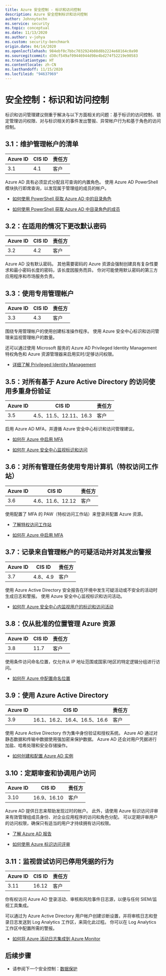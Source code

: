 ```yaml
---
title: Azure 安全控制 - 标识和访问控制
description: Azure 安全控制标识和访问控制
author: Johnnytechn
ms.service: security
ms.topic: conceptual
ms.date: 11/13/2020
ms.author: v-johya
ms.custom: security-benchmark
origin.date: 04/14/2020
ms.openlocfilehash: 984ebf0c7bbc7032924b08d8b2224e68164c0a90
ms.sourcegitcommit: d30cf549af09446944d98e4bd274f52219e90583
ms.translationtype: HT
ms.contentlocale: zh-CN
ms.lasthandoff: 11/15/2020
ms.locfileid: "94637969"
---
```

# <a name="security-control-identity-and-access-control"></a>安全控制：标识和访问控制

标识和访问管理建议侧重于解决与以下方面相关的问题：基于标识的访问控制、锁定管理访问权限、对与标识相关的事件发出警报、异常帐户行为和基于角色的访问控制。

## <a name="31-maintain-an-inventory-of-administrative-accounts"></a>3.1：维护管理帐户的清单

| Azure ID | CIS ID | 责任方 |
|--|--|--|
| 3.1 | 4.1 | 客户 |

Azure AD 具有必须显式分配且可查询的内置角色。 使用 Azure AD PowerShell 模块执行即席查询，以发现属于管理组的成员的帐户。

- [如何使用 PowerShell 获取 Azure AD 中的目录角色](https://docs.microsoft.com/powershell/module/azuread/get-azureaddirectoryrole?view=azureadps-2.0&preserve-view=true)

- [如何使用 PowerShell 获取 Azure AD 中目录角色的成员](https://docs.microsoft.com/powershell/module/azuread/get-azureaddirectoryrolemember?view=azureadps-2.0&preserve-view=true)

## <a name="32-change-default-passwords-where-applicable"></a>3.2：在适用的情况下更改默认密码

| Azure ID | CIS ID | 责任方 |
|--|--|--|
| 3.2 | 4.2 | 客户 |

Azure AD 没有默认密码。 其他需要密码的 Azure 资源会强制创建具有复杂性要求和最小密码长度的密码，该长度因服务而异。 你对可能使用默认密码的第三方应用程序和市场服务负责。

## <a name="33-use-dedicated-administrative-accounts"></a>3.3：使用专用管理帐户

| Azure ID | CIS ID | 责任方 |
|--|--|--|
| 3.3 | 4.3 | 客户 |

围绕专用管理帐户的使用创建标准操作程序。 使用 Azure 安全中心标识和访问管理来监视管理帐户的数量。

还可以通过使用 Microsoft 服务的 Azure AD Privileged Identity Management 特权角色和 Azure 资源管理器来启用实时/足够访问权限。 

- [详细了解 Privileged Identity Management](/active-directory/privileged-identity-management/)

## <a name="35-use-multi-factor-authentication-for-all-azure-active-directory-based-access"></a>3.5：对所有基于 Azure Active Directory 的访问使用多重身份验证

| Azure ID | CIS ID | 责任方 |
|--|--|--|
| 3.5 | 4.5、11.5、12.11、16.3 | 客户 |

启用 Azure AD MFA，并遵循 Azure 安全中心标识和访问管理建议。

- [如何在 Azure 中启用 MFA](/active-directory/authentication/howto-mfa-getstarted)

- [如何在 Azure 安全中心监视标识和访问](/security-center/security-center-identity-access)

## <a name="36-use-dedicated-machines-privileged-access-workstations-for-all-administrative-tasks"></a>3.6：对所有管理任务使用专用计算机（特权访问工作站）

| Azure ID | CIS ID | 责任方 |
|--|--|--|
| 3.6 | 4.6、11.6、12.12 | 客户 |

使用配置了 MFA 的 PAW（特权访问工作站）来登录并配置 Azure 资源。

- [了解特权访问工作站](https://docs.microsoft.com/windows-server/identity/securing-privileged-access/privileged-access-workstations)

- [如何在 Azure 中启用 MFA](/active-directory/authentication/howto-mfa-getstarted)

## <a name="37-log-and-alert-on-suspicious-activities-from-administrative-accounts"></a>3.7：记录来自管理帐户的可疑活动并对其发出警报

| Azure ID | CIS ID | 责任方 |
|--|--|--|
| 3.7 | 4.8、4.9 | 客户 |

使用 Azure Active Directory 安全报告在环境中发生可疑活动或不安全的活动时生成日志和警报。 使用 Azure 安全中心监视标识和访问活动。

- [如何在 Azure 安全中心内监视用户的标识和访问活动](/security-center/security-center-identity-access)

## <a name="38-manage-azure-resources-from-only-approved-locations"></a>3.8：仅从批准的位置管理 Azure 资源

| Azure ID | CIS ID | 责任方 |
|--|--|--|
| 3.8 | 11.7 | 客户 |

使用条件访问命名位置，仅允许从 IP 地址范围或国家/地区的特定逻辑分组进行访问。

- [如何在 Azure 中配置命名位置](/active-directory/reports-monitoring/quickstart-configure-named-locations)

## <a name="39-use-azure-active-directory"></a>3.9：使用 Azure Active Directory

| Azure ID | CIS ID | 责任方 |
|--|--|--|
| 3.9 | 16.1、16.2、16.4、16.5、16.6 | 客户 |

使用 Azure Active Directory 作为集中身份验证和授权系统。 Azure AD 通过对静态数据和传输中数据使用强加密来保护数据。 Azure AD 还会对用户凭据进行加盐、哈希处理和安全存储操作。

- [如何创建和配置 Azure AD 实例](/active-directory/fundamentals/active-directory-access-create-new-tenant)

## <a name="310-regularly-review-and-reconcile-user-access"></a>3.10：定期审查和协调用户访问

| Azure ID | CIS ID | 责任方 |
|--|--|--|
| 3.10 | 16.9、16.10 | 客户 |

Azure AD 提供日志来帮助发现过时的帐户。 此外，请使用 Azure 标识访问评审来有效管理组成员身份、对企业应用程序的访问和角色分配。 可以定期评审用户的访问权限，确保只有适当的用户才持续拥有访问权限。 

- [了解 Azure AD 报告](/active-directory/reports-monitoring/)

- [如何使用 Azure 标识访问评审](/active-directory/governance/access-reviews-overview)

## <a name="311-monitor-attempts-to-access-deactivated-credentials"></a>3.11：监视尝试访问已停用凭据的行为

| Azure ID | CIS ID | 责任方 |
|--|--|--|
| 3.11 | 16.12 | 客户 |

你有权访问 Azure AD 登录活动、审核和风险事件日志源，以便与任何 SIEM/监视工具集成。

可以通过为 Azure Active Directory 用户帐户创建诊断设置，并将审核日志和登录日志发送到 Log Analytics 工作区，来简化此过程。 你可以在 Log Analytics 工作区中配置所需的警报。

- [如何将 Azure 活动日志集成到 Azure Monitor](/active-directory/reports-monitoring/howto-integrate-activity-logs-with-log-analytics)

## <a name="next-steps"></a>后续步骤

- 请参阅下一个安全控制：[数据保护](security-control-data-protection.md)

